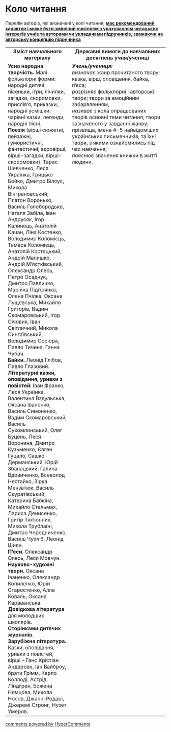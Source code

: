 <div id="hypercomments_widget" class="js-hypercomments-widget invisible"></div>

# Коло читання

<p>Перелік авторів, які визначені у колі читання, <u><b>має рекомендований характер і може бути змінений учителем з урахуванням читацьких інтересів учнів та авторами чи укладачами підручників, зважаючи на авторську концепцію підручника</b> </u> </p>

<table>
  <tr>
    <td width="40%" align="center"><b>Зміст навчального матеріалу<b></td>
    <td width="60%" align="center"><b>Державні вимоги до навчальних досягнень учня/учениці</b></td>
  </tr>
  <tr>
    <td width="40%" style="vertical-align:top !important;">
<b>Усна народна творчість.</b> Малі фольклорні форми: народні дитячі пісеньки, ігри, лічилки, загадки, скоромовки, прислів’я, приказки; народні усмішки, чарівні казки, легенди, народні пісні.<br>
<b>Поезія</b> (вірші сюжетні, пейзажні, гумористичні, фантастичні; акровірші, вірші-загадки, вірші-скоромовки). Тарас Шевченко, Леся Українка, Грицько Бойко, Дмитро Білоус, Микола Вінграновський, Платон Воронько, Василь Голобородько, Наталя Забіла, Іван Андрусяк, Ігор Калинець, Анатолій Качан, Ліна Костенко, Володимир Коломієць, Тамара Коломієць, Анатолій Костецький, Андрій Малишко, Андрій М’ястківський, Олександр Олесь, Петро Осадчук, Дмитро Павличко, Марійка Підгірянка, Олена Пчілка, Оксана Лущевська, Михайло Григорів, Вадим Скомаровський, Ігор Січовик, Іван Світличний, Микола Сингаївський, Володимир Сосюра, Павло Тичина, Ганна Чубач.<br>
<b>Байки.</b> Леонід Глібов, Павло Глазовий.<br>
<b>Літературні казки, оповідання, уривки з повістей:</b> Іван Франко, Леся Українка, Валентина Вздульська, Оксана Іваненко, Василь Симоненко, Вадим Скомаровський, Василь Сухомлинський, Олег Буцень, Леся Воронина, Дмитро Кузьменко, Євген Гуцало, Сашко Дерманський, Юрій Збанацький, Галина Вдовиченко, Всеволод Нестайко, Зірка Мензатюк, Василь Скуратівський, Катерина Бабкіна, Михайло Стельмах, Лариса Денисенко, Григір Тютюнник, Микола Трублаїні, Дмитро Чередниченко, Василь Чухліб, Леонід Шиян. <br>
<b>П’єси.</b> Олександр Олесь, Леся Мовчун.<br>
<b>Науково-художні твори.</b> Оксана Іваненко, Олександр Копиленко, Юрій Старостенко, Алла Коваль, Оксана Караванська.<br>
<b>Довідкова література</b> для молодших школярів.<br>
<b>Сторінками дитячих журналів.</b><br>
<b>Зарубіжна література.</b> Казки, оповідання, уривки з повістей, вірші – Ганс Крістіан Андерсен, Іан Вайброу, брати Грімм, Карло Коллоді, Астрід Ліндгрен, Божена Немцова, Микола Носов, Джанні Родарі, Джеремі Стронг, Нузет Умеров.
</td>
    <td width="60%" style="vertical-align:top !important;">
<i><b>Учень/учениця:</b></i><br>
<i>визначає</i> жанр прочитаного твору: казка, вірш, оповідання, байка, п’єса; <br>
<i>розрізняє</i> фольклорні і авторські твори; твори за емоційним забарвленням; <br>
<i>називає</i> з кола опрацьованих творів основні теми читання; твори зазначеного у завданні жанру; прізвища, імена 4-5 найвідоміших українських письменників, та їхні твори, з якими ознайомились під час навчання; <br>
<i>пояснює</i> значення книжки в житті людини.
</td>
  </tr>
</table>

<div class="js-hypercomments-container">
<a href="http://hypercomments.com" class="hc-link" title="comments widget">comments powered by HyperComments</a>
</div>